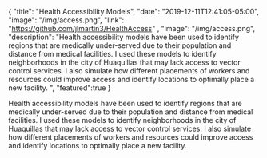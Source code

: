 {
  "title": "Health Accessibility Models",
  "date": "2019-12-11T12:41:05-05:00",
  "image": "/img/access.png",
  "link": "https://github.com/jlmartin3/HealthAccess" ,
  "image": "/img/access.png",
  "description": "Health accessibility models have been used to identify regions that are medically under-served due to their population and distance from medical facilities. I used these models to identify neighborhoods in the city of Huaquillas that may lack access to vector control services. I also simulate how different placements of workers and resources could improve access and identify locations to optimally place a new facility. ",
  "featured":true
}


Health accessibility models have been used to identify regions that are medically under-served due to their population and distance from medical facilities. I used these models to identify neighborhoods in the city of Huaquillas that may lack access to vector control services. I also simulate how different placements of workers and resources could improve access and identify locations to optimally place a new facility. 
